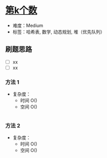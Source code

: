 # [第k个数](https://leetcode-cn.com/problems/get-kth-magic-number-lcci/)

- 难度：Medium
- 标签：哈希表, 数学, 动态规划, 堆（优先队列）

## 刷题思路

- [ ] xx
- [ ] xx

### 方法 1

- 复杂度：
    - 时间 O()
    - 空间 O()

``` js

```

### 方法 2

- 复杂度：
    - 时间 O()
    - 空间 O()

``` js

```
